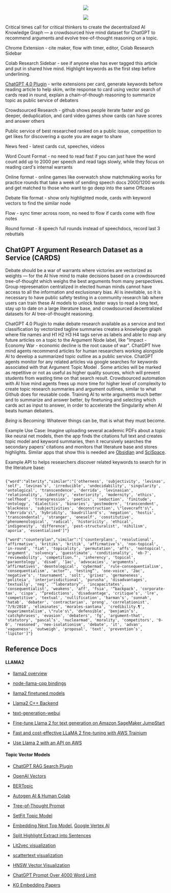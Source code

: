 <p align="center">
<img src="https://i.imgur.com/WmP38jg.png"  > 
</p>
<p align="center">
<a href="https://matrix.to/#/#arguflow-general:matrix.zerodao.gg">
    <img src="https://img.shields.io/badge/matrix-join-purple?style=flat&logo=matrix&logocolor=white" />
</a>

</p>


Critical times call for critical thinkers to create the decentralized AI Knowledge Graph — a crowdsourced hive mind dataset for ChatGPT to recommend arguments and evolve tree-of-thought reasoning on a topic.



 Chrome Extension - cite maker, flow with timer, editor, Colab Research Sidebar

Colab Research Sidebar - see if anyone else has ever tagged this article  and put in shared hive mind. Highlight keywords as the first step before underlining. 

[ChatGPT 4.0 Plugin](https://github.com/openai/chatgpt-retrieval-plugin) - write extensions per card, generate keywords before reading article to help skim, write response to card using vector search of cards read in round, explain a chain-of-though reasoning to summarize topic as public service of debaters

Crowdsourced Research - github shows people iterate faster and go deeper, deduplication, and card video games show cards can have scores and answer others

Public service of best researched ranked on a public issue,  competition to get likes for discovering a quote you are eager to share

News feed - latest cards cut, speeches, videos

Word Count Format - no need to read fast if you can just have the word count add up to 2000 per speech and read tags slowly, while they focus on reading card's internal warrants 

Online format - online games like overwatch show matchmaking works for practice rounds that take a week of sending speech docs 2000/1200 words and get matched to those who want to go deep into the same Offcases

Debate file format - show only highlighted mode, cards with keyword vectors to find the similar node

Flow - sync timer across room, no need to flow if cards come with flow notes

Round format - 8 speech full rounds instead of speechdocs, record last 3 rebuttals


## ChatGPT Argument Research Dataset as a Service (CARDS)


Debate should be a war of warrants where victories are vectorized as weights — for the AI hive mind to make  decisions based on a crowdsourced tree-of-thought which weighs the best arguments from many perspectives. Group represenation centralized in elected human minds cannot have access to all the information and exclusionary bias.  AI is inevitable, so it is necessary to have public safety testing in a community research lab where users can train these AI models to unlock faster ways to read a long text, stay up to date on a large literature base, and crowdsourced decentralized datasets for AI tree-of-thought reasoning.


ChatGPT 4.0 Plugin  to make debate research available as a service and text classification by vectorized tagline summaries creates a knowledge graph where file names and H1 H2 H3 H4 tags serve as labels and able to map any future articles on a topic to the Argument Node label, like "Impact - Economy War - economic decline is the root cause of war". ChatGPT hive mind agents recommend articles for human researchers working alongside AI to develop a summarized topic outline as a public service. ChatGPT agents monitor for any related articles via google searches for keywords associated with that Argument Topic Model . Some articles will be marked as repetitive or not as useful as higher quality sources, which will prevent students from wasting time on that search result. Crowdsourced automation with AI hive mind agents frees up more time for higher level of complexity to create topic research summaries and argument outlines, similar to what Github does for reusable code.  Training AI to write arguments much better and to summarize and answer better, by finetuning and selecting which cards act as input to answer, in order to accelerate the Singularity when AI beats human debaters. 

_Being_ is Becoming: Whatever things can be, that is what they must become.


Example Use Case: Imagine uploading several academic PDFs about a topic like neural net models, then the app finds the citations full text and creates topic model and keyword summaries, then it recursively searches the secondary papers' citations and monitors that literature base and stores highlights. Similar apps that show this is needed are  [Obsidian](https://obsidian.md/) and [SciSpace](https://typeset.io/questions/gptq-vs-awq-vs-gguf-which-is-better-sv0i4q0ha8).




Example API to helps researchers discover related keywords to search for in the literature base:

```

{"word":"alterity","similar":"['otherness', 'subjectivity', 'levinas', 'self', 'levinas’s', 'irreducible', 'undecidability', 'singularity', 'ontological', 'transcendence', 'derrida', 'levinasian', 'relationality', 'identity', 'exteriority', 'modernity', 'ethics', 'selfhood', 'transgression', 'poetics', 'seduction', 'finitude', 'ontology', 'dialectics', 'binaries', 'postmodern', 'transcendent', 'blackness', 'subjectivities', 'deconstruction', \"lovecraft's\", \"derrida's\", 'hybridity', 'baudrillard’s', 'negation', 'hostis', 'transcendental', 'stranger', 'oneself', 'constitutive', 'phenomenological', 'radical', 'historicity', 'ethical', 'indigeneity', 'difference', 'post-structuralist', 'nihilism', 'aporia', 'essentialised']"}

{"word":"counterplan","similar":"['counterplans', 'resolutional', 'affirmative', 'kritiks', 'kritik', 'affirmative’s', 'non-topical', 'in-round', 'fiat', 'topicality', 'permutation', 'affs', 'nontopical', 'argument', 'solvency', 'guesstimate', 'conditionality', 'eb-7', 'reviewability', 'competition.”', 'inherency', 'topical', 'paraontology', 'disad', '1ac', 'advocacies', 'arguments', 'affirmatives', 'deontological', 'cybermad', 'rule-consequentialism', 'consequentialism', 'actor”', 'testing”', 'one-voice', '2ac', 'negative’s', 'tournament', 'solt', 'grisez', 'germaneness', 'politeia', 'interjurisdictional', 'purusha', 'disadvantages', 'textually', 'neg', '“laboratory”', 'incapacitates', 'consequentialist', 'weakens', 'aff', 'fsia', '“backpack', 'corporate-tax', 'cispa', '“predictions', 'disadvantage', 'critique’s', 'lre', 'competitive', 'textual', 'nullification', 'harman’s', 'sunnah', 'hatab', 'debater', 'contractarian', 'prong', 'correlationist', '7/9/2018', 'eliminates', 'morales-santana', 'credibility.¶', 'experimentalism', \"rule's\", 'defensible', 'benjamin’s', 'catchphrases', 'evasion', 'debaters', 'fg', 'argument—that', 'statutory', 'pascal’s', 'nuclearmad', 'morality', 'competitors', '9-0', 'reasoned', 'neo-isolationism', 'debate', 'it', 'advan', 'vagueness', 'outweigh', 'proposal', 'text', 'prevention’s', 'lipitor']"}

```

## Reference Docs

#### LLAMA2 

- [llama2 overview](https://www.unite.ai/llama-2-a-deep-dive-into-the-open-source-challenger-to-chatgpt/)
  
- [node-llama-cpp bindings](https://withcatai.github.io/node-llama-cpp/guide/)
- [llama2 finetuned models](https://www.reddit.com/r/LocalLLaMA/wiki/models/#wiki_llama_2_models)
- [Llama2 C++ Backend](https://github.com/ggerganov/llama.cpp)
- [text-generation-webui](https://github.com/oobabooga/text-generation-webui)

- [Fine-tune Llama 2 for text generation on Amazon SageMaker JumpStart](https://aws.amazon.com/blogs/machine-learning/fine-tune-llama-2-for-text-generation-on-amazon-sagemaker-jumpstart/)
- [Fast and cost-effective LLaMA 2 fine-tuning with AWS Trainium](https://aws.amazon.com/blogs/machine-learning/fast-and-cost-effective-llama-2-fine-tuning-with-aws-trainium/)

- [Use Llama 2 with an API on AWS ](https://ai.plainenglish.io/how-to-use-llama-2-with-an-api-on-aws-to-power-your-ai-apps-3e5f93314b54)

#### Topic Vector Models

- [ChatGPT RAG Search Plugin](https://github.com/openai/chatgpt-retrieval-plugin)
- [OpenAI Vectors](https://openai.com/blog/introducing-text-and-code-embeddings)
- [BERTopic](https://github.com/MaartenGr/BERTopic)
- [Autogen AI & Human Colab](https://github.com/microsoft/autogen/blob/main/notebook/agentchat_two_users.ipynb)
- [Tree-of-Thought Prompt](https://github.com/princeton-nlp/tree-of-thought-llm)
- [SetFit Topic Model](https://github.com/huggingface/setfit)
- [Embedding Next Top Model](https://huggingface.co/spaces/mteb/leaderboard), 
[Google Vertex AI ](https://cloud.google.com/vertex-ai/docs/generative-ai/learn-resources)

- [Split Highlight Extract into Sentences](https://github.com/bminixhofer/wtpsplit)

- [Lit2vec visualization](https://github.com/Santosh-Gupta/Lit2Vec)
- [scattertext visualization](https://github.com/JasonKessler/scattertext)
- [HNSW Vector Visualization](https://colab.research.google.com/drive/12L_oJPR-yFDlORpPondsqGNTPVsSsUwi?usp=sharing#scrollTo=QhHqESI-Yc3j)

- [ChatGPT Prompt Over 4000 Word Limit](https://docs.llamaindex.ai/en/stable/examples/low_level/response_synthesis.html)
- [KG Embedding Papers](https://github.com/shaoxiongji/knowledge-graphs/blob/master/papers/KG-embedding.md)